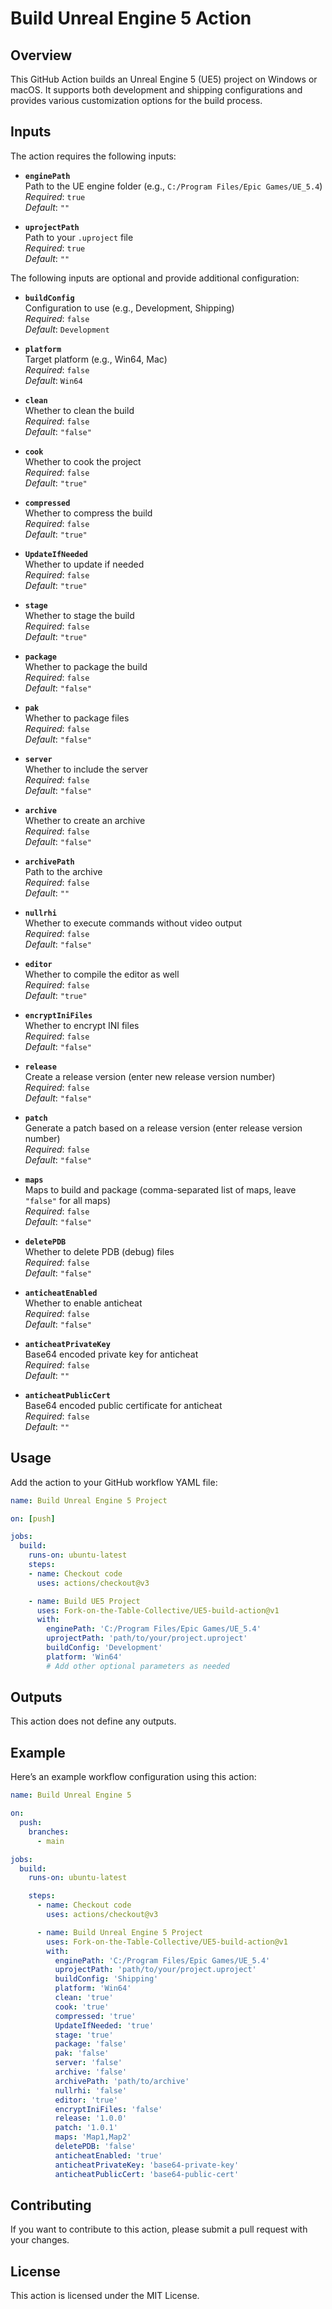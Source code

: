 
# Build Unreal Engine 5 Action

## Overview

This GitHub Action builds an Unreal Engine 5 (UE5) project on Windows or macOS. It supports both development and shipping configurations and provides various customization options for the build process.


## Inputs

The action requires the following inputs:

- **`enginePath`**  
  Path to the UE engine folder (e.g., `C:/Program Files/Epic Games/UE_5.4`)  
  *Required*: `true`  
  *Default*: `""`

- **`uprojectPath`**  
  Path to your `.uproject` file  
  *Required*: `true`  
  *Default*: `""`

The following inputs are optional and provide additional configuration:

- **`buildConfig`**  
  Configuration to use (e.g., Development, Shipping)  
  *Required*: `false`  
  *Default*: `Development`

- **`platform`**  
  Target platform (e.g., Win64, Mac)  
  *Required*: `false`  
  *Default*: `Win64`

- **`clean`**  
  Whether to clean the build  
  *Required*: `false`  
  *Default*: `"false"`

- **`cook`**  
  Whether to cook the project  
  *Required*: `false`  
  *Default*: `"true"`

- **`compressed`**  
  Whether to compress the build  
  *Required*: `false`  
  *Default*: `"true"`

- **`UpdateIfNeeded`**  
  Whether to update if needed  
  *Required*: `false`  
  *Default*: `"true"`

- **`stage`**  
  Whether to stage the build  
  *Required*: `false`  
  *Default*: `"true"`

- **`package`**  
  Whether to package the build  
  *Required*: `false`  
  *Default*: `"false"`

- **`pak`**  
  Whether to package files  
  *Required*: `false`  
  *Default*: `"false"`

- **`server`**  
  Whether to include the server  
  *Required*: `false`  
  *Default*: `"false"`

- **`archive`**  
  Whether to create an archive  
  *Required*: `false`  
  *Default*: `"false"`

- **`archivePath`**  
  Path to the archive  
  *Required*: `false`  
  *Default*: `""`

- **`nullrhi`**  
  Whether to execute commands without video output  
  *Required*: `false`  
  *Default*: `"false"`

- **`editor`**  
  Whether to compile the editor as well  
  *Required*: `false`  
  *Default*: `"true"`

- **`encryptIniFiles`**  
  Whether to encrypt INI files  
  *Required*: `false`  
  *Default*: `"false"`

- **`release`**  
  Create a release version (enter new release version number)  
  *Required*: `false`  
  *Default*: `"false"`

- **`patch`**  
  Generate a patch based on a release version (enter release version number)  
  *Required*: `false`  
  *Default*: `"false"`

- **`maps`**  
  Maps to build and package (comma-separated list of maps, leave `"false"` for all maps)  
  *Required*: `false`  
  *Default*: `"false"`

- **`deletePDB`**  
  Whether to delete PDB (debug) files  
  *Required*: `false`  
  *Default*: `"false"`

- **`anticheatEnabled`**  
  Whether to enable anticheat  
  *Required*: `false`  
  *Default*: `"false"`

- **`anticheatPrivateKey`**  
  Base64 encoded private key for anticheat  
  *Required*: `false`  
  *Default*: `""`

- **`anticheatPublicCert`**  
  Base64 encoded public certificate for anticheat  
  *Required*: `false`  
  *Default*: `""`

## Usage

Add the action to your GitHub workflow YAML file:

```yaml
name: Build Unreal Engine 5 Project

on: [push]

jobs:
  build:
    runs-on: ubuntu-latest
    steps:
    - name: Checkout code
      uses: actions/checkout@v3

    - name: Build UE5 Project
      uses: Fork-on-the-Table-Collective/UE5-build-action@v1
      with:
        enginePath: 'C:/Program Files/Epic Games/UE_5.4'
        uprojectPath: 'path/to/your/project.uproject'
        buildConfig: 'Development'
        platform: 'Win64'
        # Add other optional parameters as needed
```

## Outputs

This action does not define any outputs.

## Example

Here’s an example workflow configuration using this action:

```yaml
name: Build Unreal Engine 5

on:
  push:
    branches:
      - main

jobs:
  build:
    runs-on: ubuntu-latest

    steps:
      - name: Checkout code
        uses: actions/checkout@v3

      - name: Build Unreal Engine 5 Project
        uses: Fork-on-the-Table-Collective/UE5-build-action@v1
        with:
          enginePath: 'C:/Program Files/Epic Games/UE_5.4'
          uprojectPath: 'path/to/your/project.uproject'
          buildConfig: 'Shipping'
          platform: 'Win64'
          clean: 'true'
          cook: 'true'
          compressed: 'true'
          UpdateIfNeeded: 'true'
          stage: 'true'
          package: 'false'
          pak: 'false'
          server: 'false'
          archive: 'false'
          archivePath: 'path/to/archive'
          nullrhi: 'false'
          editor: 'true'
          encryptIniFiles: 'false'
          release: '1.0.0'
          patch: '1.0.1'
          maps: 'Map1,Map2'
          deletePDB: 'false'
          anticheatEnabled: 'true'
          anticheatPrivateKey: 'base64-private-key'
          anticheatPublicCert: 'base64-public-cert'
```

## Contributing

If you want to contribute to this action, please submit a pull request with your changes.

## License

This action is licensed under the MIT License.


